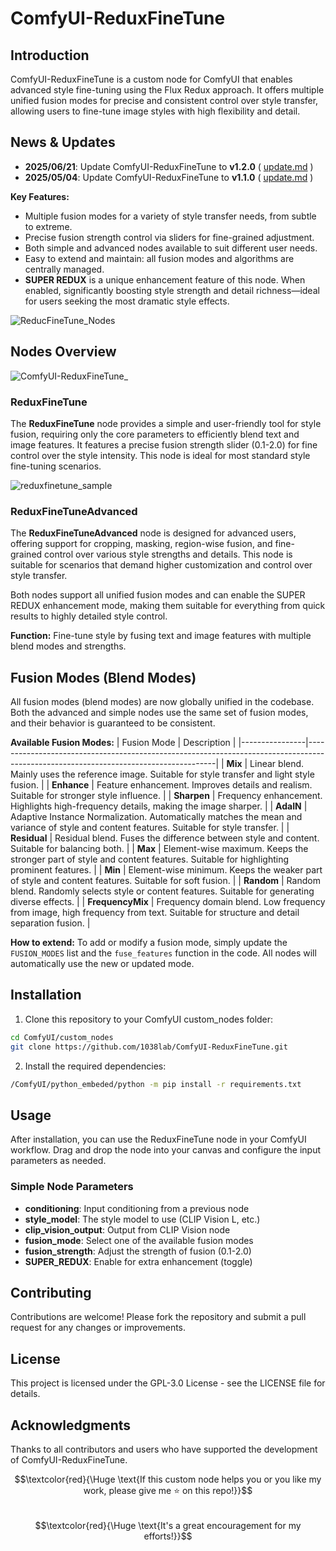# ComfyUI-ReduxFineTune

## Introduction

ComfyUI-ReduxFineTune is a custom node for ComfyUI that enables advanced style fine-tuning using the Flux Redux approach. It offers multiple unified fusion modes for precise and consistent control over style transfer, allowing users to fine-tune image styles with high flexibility and detail.

## News & Updates
- **2025/06/21**: Update ComfyUI-ReduxFineTune to **v1.2.0** ( [update.md](https://github.com/1038lab/ComfyUI-ReduxFineTune/blob/main/update.md#v120-20250621) )
- **2025/05/04**: Update ComfyUI-ReduxFineTune to **v1.1.0** ( [update.md](https://github.com/1038lab/ComfyUI-ReduxFineTune/blob/main/update.md#v110-20250504) )

**Key Features:**
- Multiple fusion modes for a variety of style transfer needs, from subtle to extreme.
- Precise fusion strength control via sliders for fine-grained adjustment.
- Both simple and advanced nodes available to suit different user needs.
- Easy to extend and maintain: all fusion modes and algorithms are centrally managed.
- **SUPER REDUX** is a unique enhancement feature of this node. When enabled, significantly boosting style strength and detail richness—ideal for users seeking the most dramatic style effects. 

![ReducFineTune_Nodes](https://github.com/user-attachments/assets/a00b2261-098b-4518-864f-24e8598856b1)

## Nodes Overview

![ComfyUI-ReduxFineTune_](https://github.com/user-attachments/assets/543a2748-85fa-4fee-ac82-1630e58d599d)

### ReduxFineTune

The **ReduxFineTune** node provides a simple and user-friendly tool for style fusion, requiring only the core parameters to efficiently blend text and image features. It features a precise fusion strength slider (0.1-2.0) for fine control over the style intensity. This node is ideal for most standard style fine-tuning scenarios.

![reduxfinetune_sample](https://github.com/user-attachments/assets/c13e5fd1-b16f-4d0d-8208-c14c7c0f3b11)

### ReduxFineTuneAdvanced
The **ReduxFineTuneAdvanced** node is designed for advanced users, offering support for cropping, masking, region-wise fusion, and fine-grained control over various style strengths and details. This node is suitable for scenarios that demand higher customization and control over style transfer.

Both nodes support all unified fusion modes and can enable the SUPER REDUX enhancement mode, making them suitable for everything from quick results to highly detailed style control.

**Function:**
Fine-tune style by fusing text and image features with multiple blend modes and strengths.

## Fusion Modes (Blend Modes)

All fusion modes (blend modes) are now globally unified in the codebase. Both the advanced and simple nodes use the same set of fusion modes, and their behavior is guaranteed to be consistent.

**Available Fusion Modes:**
| Fusion Mode    | Description                                                                                                                         |
|----------------|-------------------------------------------------------------------------------------------------------------------------------------|
| **Mix**            | Linear blend. Mainly uses the reference image. Suitable for style transfer and light style fusion.                                  |
| **Enhance**        | Feature enhancement. Improves details and realism. Suitable for stronger style influence.                                           |
| **Sharpen**        | Frequency enhancement. Highlights high-frequency details, making the image sharper.                                                 |
| **AdaIN**          | Adaptive Instance Normalization. Automatically matches the mean and variance of style and content features. Suitable for style transfer. |
| **Residual**       | Residual blend. Fuses the difference between style and content. Suitable for balancing both.                                        |
| **Max**            | Element-wise maximum. Keeps the stronger part of style and content features. Suitable for highlighting prominent features.          |
| **Min**            | Element-wise minimum. Keeps the weaker part of style and content features. Suitable for soft fusion.                                |
| **Random**         | Random blend. Randomly selects style or content features. Suitable for generating diverse effects.                                  |
| **FrequencyMix**   | Frequency domain blend. Low frequency from image, high frequency from text. Suitable for structure and detail separation fusion.    |

**How to extend:**
To add or modify a fusion mode, simply update the `FUSION_MODES` list and the `fuse_features` function in the code. All nodes will automatically use the new or updated mode.

## Installation

1. Clone this repository to your ComfyUI custom_nodes folder:

```bash
cd ComfyUI/custom_nodes
git clone https://github.com/1038lab/ComfyUI-ReduxFineTune.git
```

2. Install the required dependencies:

```bash
/ComfyUI/python_embeded/python -m pip install -r requirements.txt
```

## Usage

After installation, you can use the ReduxFineTune node in your ComfyUI workflow. Drag and drop the node into your canvas and configure the input parameters as needed.

### Simple Node Parameters
- **conditioning**: Input conditioning from a previous node
- **style_model**: The style model to use (CLIP Vision L, etc.)
- **clip_vision_output**: Output from CLIP Vision node
- **fusion_mode**: Select one of the available fusion modes
- **fusion_strength**: Adjust the strength of fusion (0.1-2.0)
- **SUPER_REDUX**: Enable for extra enhancement (toggle)

## Contributing

Contributions are welcome! Please fork the repository and submit a pull request for any changes or improvements.

## License

This project is licensed under the GPL-3.0 License - see the LICENSE file for details.

## Acknowledgments

Thanks to all contributors and users who have supported the development of ComfyUI-ReduxFineTune.

$$\textcolor{red}{\Huge \text{If this custom node helps you or you like my work, please give me ⭐ on this repo!}}$$  
$$\textcolor{red}{\Huge \text{It's a great encouragement for my efforts!}}$$

